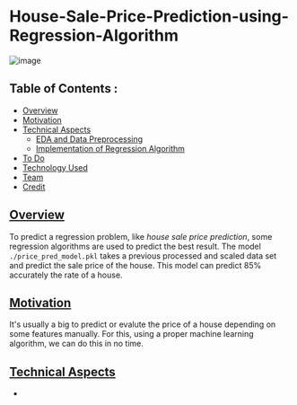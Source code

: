 # House-Sale-Price-Prediction-using-Regression-Algorithm
![image](https://user-images.githubusercontent.com/66888595/113287494-4a92f380-930b-11eb-90c7-21042975a155.png)


## Table of Contents :
* <a href="head1">Overview</a>
* <a href="head2">Motivation</a>
* <a href="head3">Technical Aspects</a>
  * <a href="head31">EDA and Data Preprocessing</a> 
  * <a href="head32">Implementation of Regression Algorithm</a>
* <a href="head4">To Do</a>
* <a href="head5">Technology Used</a>
* <a href="head6">Team</a>
* <a href="head7">Credit</a>

## <a href="head1">Overview</a>
To predict a regression problem, like *house sale price prediction*, some regression algorithms are used to predict the best result. The model `./price_pred_model.pkl` takes a previous processed and scaled data set and predict the sale price of the house. This model can predict 85% accurately the rate of a house.

## <a href="head2">Motivation</a>
It's usually a big to predict or evalute the price of a house depending on some features manually. For this, using a proper machine learning algorithm, we can do this in no time. 

## <a href="head3">Technical Aspects</a>
* 
